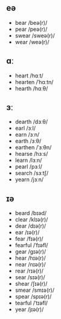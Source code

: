 ## eə
* bear /beə(r)/
* pear /peə(r)/
* swear /sweə(r)/
* wear /weə(r)/
## ɑː
* heart /hɑːt/
* hearten /ˈhɑːtn/
* hearth /hɑːθ/
## ɜː
* dearth /dɜːθ/
* earl /ɜːl/
* earn /ɜːn/
* earth /ɜːθ/
* earthen /ˈɜːθn/
* hearse /hɜːs/
* learn /lɜːn/
* pearl /pɜːl/
* search /sɜːtʃ/
* yearn /jɜːn/
## ɪə
* beard /bɪəd/
* clear /klɪə(r)/
* dear /dɪə(r)/
* ear /ɪə(r)/
* fear /fɪə(r)/
* fearful /ˈfɪəfl/
* gear /ɡɪə(r)/
* hear /hɪə(r)/
* near /nɪə(r)/
* rear /rɪə(r)/
* sear /sɪə(r)/
* shear /ʃɪə(r)/
* smear /smɪə(r)/
* spear /spɪə(r)/
* tearful /ˈtɪəfl/
* year /jɪə(r)/
